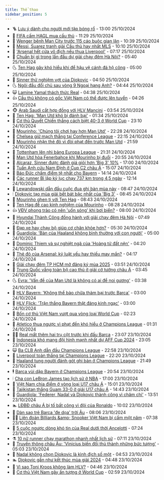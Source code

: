 ```yaml
---
title: Thể thao
sidebar_position: 5
---
```


<!-- vnexpress-the-thao:START -->
- 🪜 [Lưu ý dành cho người mới tập bóng rổ](https://vnexpress.net/luu-y-danh-cho-nguoi-moi-tap-bong-ro-4808442.html) - 13:00 25/10/2024
- 🦩 [FIFA cấm HAGL mua cầu thủ](https://vnexpress.net/fifa-cam-hagl-mua-cau-thu-4808563.html) - 11:29 25/10/2024
- 🧰 [Wenger bênh Man City trước 115 cáo buộc gian lận](https://vnexpress.net/wenger-benh-man-city-truoc-115-cao-buoc-gian-lan-4808478.html) - 10:39 25/10/2024
- 🤗 [Messi, Suarez tranh giải Cầu thủ hay nhất MLS](https://vnexpress.net/messi-suarez-tranh-giai-cau-thu-hay-nhat-mls-4808400.html) - 10:10 25/10/2024
- 🥳 [&#39;Arsenal hết cửa vô địch nếu thua Liverpool&#39;](https://vnexpress.net/arsenal-het-cua-vo-dich-neu-thua-liverpool-4808306.html) - 07:17 25/10/2024
- 🦣 [Chuẩn bị gì trong lần đầu dự giải chạy đêm Hà Nội?](https://vnexpress.net/chuan-bi-gi-trong-lan-dau-du-giai-chay-dem-ha-noi-4806906.html) - 05:40 25/10/2024
- 🌜 [Ten Hag gây khó hiểu khi để hậu vệ cánh đá hộ công](https://vnexpress.net/ten-hag-gay-kho-hieu-khi-de-hau-ve-canh-da-ho-cong-4808275.html) - 05:00 25/10/2024
- 🫶 [Sinner thử nghiệm vợt của Djokovic](https://vnexpress.net/sinner-thu-nghiem-vot-cua-djokovic-4808348.html) - 04:50 25/10/2024
- 🌜 [Ngôi đầu đổi chủ sau vòng 9 Ngoại hạng Anh?](https://vnexpress.net/ngoi-dau-doi-chu-sau-vong-9-ngoai-hang-anh-4808328.html) - 04:44 25/10/2024
- 😺 [Lamine Yamal thách thức Real](https://vnexpress.net/lamine-yamal-thach-thuc-real-4808292.html) - 04:38 25/10/2024
- 👍 [Cầu thủ không có gốc Việt Nam có thể được lên tuyển](https://vnexpress.net/cau-thu-khong-co-goc-viet-nam-co-the-duoc-len-tuyen-4808301.html) - 04:26 25/10/2024
- 🐵 [Arab Saudi cắt hợp đồng với HLV Mancini](https://vnexpress.net/arab-saudi-cat-hop-dong-voi-hlv-mancini-4808284.html) - 03:54 25/10/2024
- 💫 [Ten Hag: &#39;Man Utd khó bị đánh bại&#39;](https://vnexpress.net/ten-hag-man-utd-kho-bi-danh-bai-4808180.html) - 01:34 25/10/2024
- 🦆 [Cơ thủ Quyết Chiến thắng cách biệt 40-3 ở World Cup](https://vnexpress.net/co-thu-quyet-chien-thang-cach-biet-40-3-o-world-cup-4808168.html) - 23:10 24/10/2024
- 🙉 [Mourinho: &#39;Chúng tôi chơi hay hơn Man Utd&#39;](https://vnexpress.net/mourinho-chung-toi-choi-hay-hon-man-utd-4808172.html) - 22:28 24/10/2024
- 📝 [Chelsea giữ mạch thắng tại Conference League](https://vnexpress.net/chelsea-giu-mach-thang-tai-conference-league-4808171.html) - 22:15 24/10/2024
- 💯 [Mourinho nhận thẻ đỏ vì đòi phạt đền trước Man Utd](https://vnexpress.net/mourinho-nhan-the-do-vi-doi-phat-den-truoc-man-utd-4808170.html) - 21:59 24/10/2024
- 🌈 [Tottenham lên nhì bảng Europa League](https://vnexpress.net/tottenham-len-nhi-bang-europa-league-4808169.html) - 21:31 24/10/2024
- 🦩 [Man Utd hòa Fenerbahce khi Mourinho bị đuổi](https://vnexpress.net/man-utd-hoa-fenerbahce-khi-mourinho-bi-duoi-4808166.html) - 20:55 24/10/2024
- 🐲 [Alcaraz, Sinner được đánh giá giỏi hơn &#39;Big 3&#39; 10%](https://vnexpress.net/alcaraz-sinner-duoc-danh-gia-gioi-hon-big-3-10-4808064.html) - 17:00 24/10/2024
- 🌁 [Tuấn Anh cứu Nam Định ở Cup C2 châu Á](https://vnexpress.net/tuan-anh-cuu-nam-dinh-o-cup-c2-chau-a-4808146.html) - 15:07 24/10/2024
- 💯 [Báo Đức chấm điểm tệ nhất cho Bayern](https://vnexpress.net/bao-duc-cham-diem-te-nhat-cho-bayern-4808070.html) - 14:14 24/10/2024
- 🌝 [Các runner Bỉ lập kỷ lục chạy 737 km trong 4,5 ngày](https://vnexpress.net/cac-runner-bi-lap-ky-luc-chay-737-km-trong-4-5-ngay-4808069.html) - 12:14 24/10/2024
- 🤖 [Lewandowski dẫn đầu cuộc đua ghi bàn mùa này](https://vnexpress.net/lewandowski-dan-dau-cuoc-dua-ghi-ban-mua-nay-4807970.html) - 08:47 24/10/2024
- 🕯 [Djokovic tạo mùa giải bết bát bậc nhất của &#39;Big 3&#39;](https://vnexpress.net/djokovic-tao-mua-giai-bet-bat-bac-nhat-cua-big-3-4808024.html) - 08:45 24/10/2024
- 🧰 [Mourinho ghen tị với Ten Hag](https://vnexpress.net/mourinho-ghen-ti-voi-ten-hag-4808010.html) - 08:43 24/10/2024
- 🥳 [Ten Hag đề cao kinh nghiệm của Mourinho](https://vnexpress.net/ten-hag-de-cao-kinh-nghiem-cua-mourinho-4807992.html) - 08:28 24/10/2024
- 👍 [VĐV phong trào có nên &#39;uốn sóng&#39; khi bơi biển?](https://vnexpress.net/vdv-phong-trao-co-nen-uon-song-khi-boi-bien-4807322.html) - 08:00 24/10/2024
- 💪 [Hyundai Thành Công đồng hành với giải chạy đêm Hà Nội](https://vnexpress.net/hyundai-thanh-cong-dong-hanh-voi-giai-chay-dem-ha-noi-4807643.html) - 07:49 24/10/2024
- 👹 [Đạp xe hay chạy bộ giúp cơ chân khỏe hơn?](https://vnexpress.net/dap-xe-hay-chay-bo-giup-co-chan-khoe-hon-4806996.html) - 05:30 24/10/2024
- 🧰 [Guardiola: &#39;Bàn của Haaland không bình thường với con người&#39;](https://vnexpress.net/guardiola-ban-cua-haaland-khong-binh-thuong-voi-con-nguoi-4807895.html) - 05:00 24/10/2024
- 🚀 [Dominic Thiem và sự nghiệt ngã của &#39;Hoàng tử đất nện&#39;](https://vnexpress.net/dominic-thiem-va-su-nghiet-nga-cua-hoang-tu-dat-nen-4807852.html) - 04:20 24/10/2024
- 🎃 [Thẻ đỏ của Arsenal: kỷ luật yếu hay thiếu may mắn?](https://vnexpress.net/the-do-cua-arsenal-ky-luat-yeu-hay-thieu-may-man-4807414.html) - 04:17 24/10/2024
- 🧰 [Giải chạy đêm TP HCM mở đăng ký mùa 2025](https://vnexpress.net/giai-chay-dem-tp-hcm-mo-dang-ky-mua-2025-4807800.html) - 03:51 24/10/2024
- 👀 [Trung Quốc vắng toàn bộ cao thủ ở giải cờ tướng châu Á](https://vnexpress.net/trung-quoc-vang-toan-bo-cao-thu-o-giai-co-tuong-chau-a-4807814.html) - 03:45 24/10/2024
- 🌜 [Evra: &#39;Vấn đề của Man Utd là không có ai để noi gương&#39;](https://vnexpress.net/evra-van-de-cua-man-utd-la-khong-co-ai-de-noi-guong-4807616.html) - 03:38 24/10/2024
- 🫶 [HLV Bayern: &#39;Không thể bào chữa thảm bại trước Barca&#39;](https://vnexpress.net/hlv-bayern-khong-the-bao-chua-tham-bai-truoc-barca-4807743.html) - 03:00 24/10/2024
- 🦄 [HLV Flick: &#39;Trận thắng Bayern thật đáng kinh ngạc&#39;](https://vnexpress.net/hlv-flick-tran-thang-bayern-that-dang-kinh-ngac-4807732.html) - 03:00 24/10/2024
- 🥳 [Bốn cơ thủ Việt Nam vượt qua vòng loại World Cup](https://vnexpress.net/bon-co-thu-viet-nam-vuot-qua-vong-loai-world-cup-4807793.html) - 02:23 24/10/2024
- 🐲 [Atletico thua ngược vì phạt đền khó hiểu ở Champions League](https://vnexpress.net/atletico-thua-nguoc-vi-phat-den-kho-hieu-o-champions-league-4807774.html) - 01:31 24/10/2024
- 🧑‍🏫 [Real mất thêm hai trụ cột trước khi đấu Barca](https://vnexpress.net/real-mat-them-hai-tru-cot-truoc-khi-dau-barca-4807730.html) - 23:07 23/10/2024
- 🤔 [Indonesia khó mang đội hình mạnh nhất dự AFF Cup 2024](https://vnexpress.net/indonesia-kho-mang-doi-hinh-manh-nhat-du-aff-cup-2024-4807720.html) - 23:05 23/10/2024
- 😺 [Ba CLB Anh dẫn đầu Champions League](https://vnexpress.net/ba-clb-anh-dan-dau-champions-league-4807726.html) - 22:58 23/10/2024
- 💪 [Liverpool toàn thắng tại Champions League](https://vnexpress.net/liverpool-toan-thang-tai-champions-league-4807725.html) - 22:20 23/10/2024
- 💼 [Haaland tung người đánh gót ghi bàn ở Champions League](https://vnexpress.net/haaland-tung-nguoi-danh-got-ghi-ban-o-champions-league-4807724.html) - 21:49 23/10/2024
- 🕴 [Barca vùi dập Bayern ở Champions League](https://vnexpress.net/barca-vui-dap-bayern-o-champions-league-4807722.html) - 20:54 23/10/2024
- 🕯 [Cha con LeBron James tạo lịch sử ở NBA](https://vnexpress.net/cha-con-lebron-james-tao-lich-su-o-nba-4807699.html) - 17:00 23/10/2024
- 📝 [Việt Nam chia điểm ở vòng loại U17 châu Á](https://vnexpress.net/viet-nam-chia-diem-o-vong-loai-u17-chau-a-4807697.html) - 15:01 23/10/2024
- 🧐 [Tajikistan thắng Guam 33-0 ở giải U17 châu Á](https://vnexpress.net/tajikistan-thang-guam-33-0-o-giai-u17-chau-a-4807694.html) - 14:43 23/10/2024
- 🙉 [Guardiola: &#39;Federer, Nadal và Djokovic thành công vì chăm chỉ&#39;](https://vnexpress.net/guardiola-federer-nadal-va-djokovic-thanh-cong-vi-cham-chi-4807253.html) - 13:51 23/10/2024
- 🏊 [LĐBĐ châu Á bị tố bất công vì đội của Ronaldo](https://vnexpress.net/ldbd-chau-a-bi-to-bat-cong-vi-doi-cua-ronaldo-4807649.html) - 10:02 23/10/2024
- 🌊 [Dàn sao trẻ Barca &#39;đe dọa&#39; trời Âu](https://vnexpress.net/dan-sao-tre-barca-de-doa-troi-au-4807563.html) - 08:06 23/10/2024
- 👨‍🏫 [Liên đoàn Billiards &amp;amp; Snooker Việt Nam bị cấm một năm](https://vnexpress.net/lien-doan-billiards-snooker-viet-nam-bi-cam-mot-nam-4807536.html) - 07:38 23/10/2024
- 🥷 [5 cuộc ngược dòng khó tin của Real dưới thời Ancelotti](https://vnexpress.net/5-cuoc-nguoc-dong-kho-tin-cua-real-duoi-thoi-ancelotti-4807452.html) - 07:24 23/10/2024
- ⚗️ [10 nữ runner chạy marathon nhanh nhất lịch sử](https://vnexpress.net/10-nu-runner-chay-marathon-nhanh-nhat-lich-su-4807462.html) - 07:11 23/10/2024
- 🌮 [Truyền thông châu Âu: &#39;Vinicius biến đối thủ thành những bức tượng&#39;](https://vnexpress.net/truyen-thong-chau-au-vinicius-bien-doi-thu-thanh-nhung-buc-tuong-4807250.html) - 05:03 23/10/2024
- 🤩 [Nadal không chọn Djokovic là kình địch số một](https://vnexpress.net/nadal-khong-chon-djokovic-la-kinh-dich-so-mot-4807406.html) - 04:53 23/10/2024
- 🏊 [Djokovic gần như kết thúc mùa giải 2024](https://vnexpress.net/djokovic-gan-nhu-ket-thuc-mua-giai-2024-4807383.html) - 04:48 23/10/2024
- 🐎 [Vì sao Toni Kroos không làm HLV?](https://vnexpress.net/vi-sao-toni-kroos-khong-lam-hlv-4807251.html) - 04:46 23/10/2024
- 💫 [Cơ thủ Việt Nam gây ấn tượng ở World Cup](https://vnexpress.net/co-thu-viet-nam-gay-an-tuong-o-world-cup-4807350.html) - 02:59 23/10/2024<!-- vnexpress-the-thao:END -->
